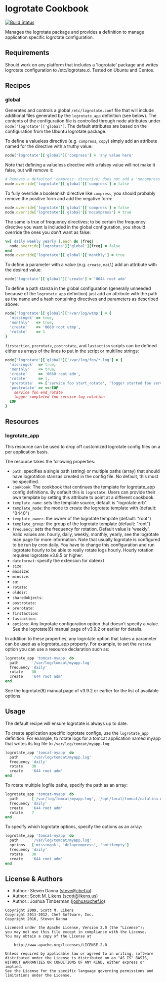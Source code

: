 # logrotate Cookbook
[![Build Status](https://secure.travis-ci.org/stevendanna/logrotate.png?branch=master)](http://travis-ci.org/stevendanna/logrotate)

Manages the logrotate package and provides a definition to manage
application specific logrotate configuration.


## Requirements
Should work on any platform that includes a 'logrotate' package and
writes logrotate configuration to /etc/logrotate.d. Tested on Ubuntu
and Centos.


## Recipes

### global

Generates and controls a global `/etc/logrotate.conf` file that will
include additional files generated by the `logrotate_app` definition
(see below). The contents of the configuration file is controlled
through node attributes under `node['logrotate']['global']`. The
default attributes are based on the configuration from the Ubuntu
logrotate package.

To define a valueless directive (e.g. `compress`, `copy`) simply add
an attribute named for the directive with a truthy value:

```ruby
node['logrotate']['global']['compress'] = 'any value here'
```

Note that defining a valueless directive with a falsey value will not
make it false, but will remove it:

```ruby
# Removes a defaulted 'compress' directive; does not add a 'nocompress' directive.
node.override['logrotate']['global']['compress'] = false
```

To fully override a booleanish directive like `compress`, you should
probably remove the positive form and add the negative form:

```ruby
node.override['logrotate']['global']['compress'] = false
node.override['logrotate']['global']['nocompress'] = true
```

The same is true of frequency directives; to be certain the frequency
directive you want is included in the global configuration, you should
override the ones you don't want as false:

```ruby
%w[ daily weekly yearly ].each do |freq|
  node.override['logrotate']['global'][freq] = false
end
node.override['logrotate']['global']['monthly'] = true
```

To define a parameter with a value (e.g. `create`, `mail`) add an
attribute with the desired value:

```ruby
node['logrotate']['global']['create'] = '0644 root adm'
```

To define a path stanza in the global configuration (generally
unneeded because of the `logrotate_app` definition) just add an
attribute with the path as the name and a hash containing directives
and parameters as described above:

```ruby
node['logrotate']['global']['/var/log/wtmp'] = {
  'missingok' => true,
  'monthly'   => true,
  'create'    => '0660 root utmp',
  'rotate'    => 1
}
```

`firstaction`, `prerotate`, `postrotate`, and `lastaction` scripts can
be defined either as arrays of the lines to put in the script or
multiline strings:

```ruby
node['logrotate']['global']['/var/log/foo/*.log'] = {
  'missingok'  => true,
  'monthly'    => true,
  'create'     => '0660 root adm',
  'rotate'     => 1,
  'prerotate'  => ['service foo start_rotate', 'logger started foo service log rotation'],
  'postrotate' => <<-EOF
    service foo end_rotate
    logger completed foo service log rotation
  EOF
}
```


Resources
-----------
### logrotate_app

This resource can be used to drop off customized logrotate config
files on a per application basis.

The resource takes the following properties:

- `path`: specifies a single path (string) or multiple paths (array)
  that should have logrotation stanzas created in the config file. No
  default, this must be specified.
- `cookbook`: The cookbook that continues the template for
  logrotate_app config definitions. By default this is `logrotate`.
  Users can provide their own template by setting this attribute to
  point at a different cookbook.
- `template_name`: sets the template source, default is
  "logrotate.erb".
- `template_mode`: the mode to create the logrotate template with
  (default: "0440")
- `template_owner`: the owner of the logrotate template (default:
  "root")
- `template_group`: the group of the logrotate template (default:
  "root")
- `frequency`: sets the frequency for rotation. Default value is
  'weekly'. Valid values are: hourly, daily, weekly, monthly, yearly,
  see the logrotate man page for more information. Note that usually
  logrotate is configured to be run by cron daily. You have to change
  this configuration and run logrotate hourly to be able to really
  rotate logs hourly. Hourly rotation requires logrotate v3.8.5 or
  higher.
- `dateformat`:  specify the extension for dateext
- `size`: 
- `maxsize`: 
- `minsize`:  
- `su`: 
- `rotate`:  
- `olddir`: 
- `sharedobjects`: 
- `postrotate`: 
- `prerotate`:  
- `firstaction`: 
- `lastaction`:  
- `options`: Any logrotate configuration option that doesn't specify a
  value. See the logrotate(8) manual page of v3.9.2 or earlier for
  details.

In addition to these properties, any logrotate option that takes a
parameter can be used as a logrotate_app property. For example, to set
the `rotate` option you can use a resource declaration such as:

```ruby
logrotate_app 'tomcat-myapp' do
  path      '/var/log/tomcat/myapp.log'
  frequency 'daily'
  rotate    30
  create    '644 root adm'
end
```

See the logrotate(8) manual page of v3.9.2 or earlier for the list of
available options.


## Usage

The default recipe will ensure logrotate is always up to date.

To create application specific logrotate configs, use the
`logrotate_app` definition. For example, to rotate logs for a tomcat
application named myapp that writes its log file to
`/var/log/tomcat/myapp.log`:

```ruby
logrotate_app 'tomcat-myapp' do
  path      '/var/log/tomcat/myapp.log'
  frequency 'daily'
  rotate    30
  create    '644 root adm'
end
```

To rotate multiple logfile paths, specify the path as an array:

```ruby
logrotate_app 'tomcat-myapp' do
  path      ['/var/log/tomcat/myapp.log', '/opt/local/tomcat/catalina.out']
  frequency 'daily'
  create    '644 root adm'
  rotate    7
end
```

To specify which logrotate options, specify the options as an array:

```ruby
logrotate_app 'tomcat-myapp' do
  path      '/var/log/tomcat/myapp.log'
  options   ['missingok', 'delaycompress', 'notifempty']
  frequency 'daily'
  rotate    30
  create    '644 root adm'
end
```

## License & Authors

- Author:: Steven Danna (<steve@chef.io>)
- Author:: Scott M. Likens (<scott@likens.us>)
- Author:: Joshua Timberman (<joshua@chef.io>)

```text
Copyright 2009, Scott M. Likens
Copyright 2011-2012, Chef Software, Inc.
Copyright 2016, Steven Danna

Licensed under the Apache License, Version 2.0 (the "License");
you may not use this file except in compliance with the License.
You may obtain a copy of the License at

    http://www.apache.org/licenses/LICENSE-2.0

Unless required by applicable law or agreed to in writing, software
distributed under the License is distributed on an "AS IS" BASIS,
WITHOUT WARRANTIES OR CONDITIONS OF ANY KIND, either express or implied.
See the License for the specific language governing permissions and
limitations under the License.
```
